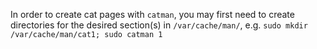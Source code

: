 In order to create cat pages with `catman`, you may first need to create directories for the desired section(s) in `/var/cache/man/`, e.g.
`sudo mkdir /var/cache/man/cat1; sudo catman 1`
